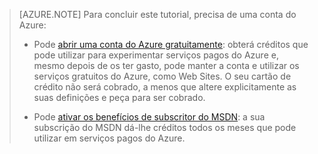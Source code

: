 > [AZURE.NOTE] <a name="note"></a>Para concluir este tutorial, precisa de uma conta do Azure:
  >
  > + Pode [abrir uma conta do Azure gratuitamente](/pricing/free-trial/?WT.mc_id=A261C142F): obterá créditos que pode utilizar para experimentar serviços pagos do Azure e, mesmo depois de os ter gasto, pode manter a conta e utilizar os serviços gratuitos do Azure, como Web Sites. O seu cartão de crédito não será cobrado, a menos que altere explicitamente as suas definições e peça para ser cobrado.
  >
  > + Pode [ativar os benefícios de subscritor do MSDN](/pricing/member-offers/msdn-benefits-details/?WT.mc_id=A261C142F): a sua subscrição do MSDN dá-lhe créditos todos os meses que pode utilizar em serviços pagos do Azure.



<!--HONumber=Jun16_HO2-->


